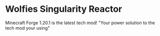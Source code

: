# Wolfies Singularity Reactor
 
Minecraft Forge 1.20.1 is the latest tech mod!
"Your power solution to the tech mod your using"
